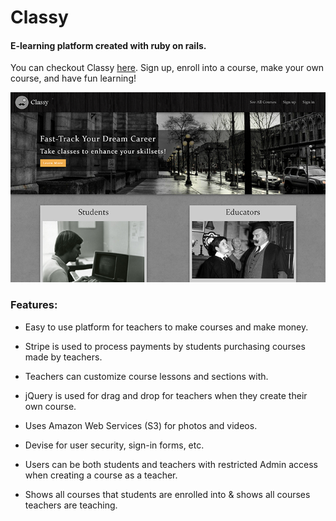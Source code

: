 # Classy
#### E-learning platform created with ruby on rails.

You can checkout Classy [here](https://classy-cr.herokuapp.com/). Sign up, enroll into a course, make your own course, and have fun learning!

<div align="center">
  <img src="https://github.com/crossphd/ImageRepo/blob/master/projects/classy.png?raw=true" />
</div>


### Features:
* Easy to use platform for teachers to make courses and make money.

* Stripe is used to process payments by students purchasing courses made by teachers.

* Teachers can customize course lessons and sections with.

* jQuery is used for drag and drop for teachers when they create their own course.

* Uses Amazon Web Services (S3) for photos and videos.

* Devise for user security, sign-in forms, etc.

* Users can be both students and teachers with restricted Admin access when creating a course as a teacher.

* Shows all courses that students are enrolled into & shows all courses teachers are teaching.

